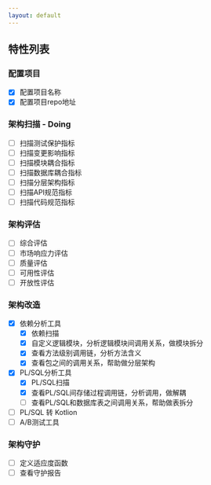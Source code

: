 ```yaml
---
layout: default
---
```


## 特性列表
### 配置项目
- [x] 配置项目名称
- [x] 配置项目repo地址
### 架构扫描 - **Doing**
- [ ] 扫描测试保护指标
- [ ] 扫描变更影响指标
- [ ] 扫描模块耦合指标
- [ ] 扫描数据库耦合指标
- [ ] 扫描分层架构指标
- [ ] 扫描API规范指标
- [ ] 扫描代码规范指标
### 架构评估
- [ ] 综合评估
- [ ] 市场响应力评估
- [ ] 质量评估
- [ ] 可用性评估
- [ ] 开放性评估
### 架构改造
- [x] 依赖分析工具
  - [x] 依赖扫描
  - [x] 自定义逻辑模块，分析逻辑模块间调用关系，做模块拆分
  - [x] 查看方法级别调用链，分析方法含义
  - [x] 查看包之间的调用关系，帮助做分层架构
- [x] PL/SQL分析工具
  - [x] PL/SQL扫描
  - [x] 查看PL/SQL间存储过程调用链，分析调用，做解耦
  - [ ] 查看PL/SQL和数据库表之间调用关系，帮助做表拆分
- [ ] PL/SQL 转 Kotlion
- [ ] A/B测试工具
### 架构守护
- [ ] 定义适应度函数
- [ ] 查看守护报告
